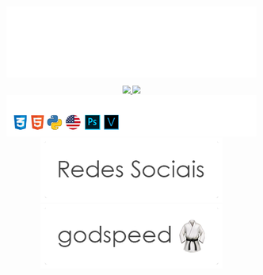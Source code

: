 ![Prazer, Tavinho!](https://raw.githubusercontent.com/otaviobizulli/otaviobizulli/main/prazertavinho.png)

<div align="center">
  <a href="https://github.com/otaviobizulli">
  <img height="150em" src="https://github-readme-stats.vercel.app/api?username=otaviobizulli&show_icons=true&theme=graywhite&include_all_commits=true&count_private=true"/>
  <img height="150em" src="https://github-readme-stats.vercel.app/api/top-langs/?username=otaviobizulli&layout=compact&langs_count=7&theme=graywhite"/>
</div>

<div align="center"> 
  <img src="https://raw.githubusercontent.com/otaviobizulli/otaviobizulli/main/skills.png"/>
</div>
  
<div align="center">
  <a href="https://linktr.ee/tavin"> 
  <img src="https://raw.githubusercontent.com/otaviobizulli/otaviobizulli/main/socialmedia.png"/>
  <a href="https://www.youtube.com/watch?v=76C0oX31YUQ"> 
  <img src="https://raw.githubusercontent.com/otaviobizulli/otaviobizulli/main/godspeed.png"/>
</div> 

